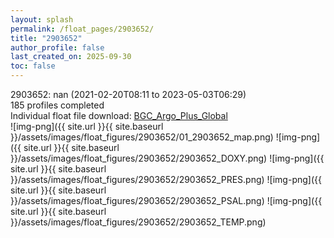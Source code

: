 ```yaml
---
layout: splash
permalink: /float_pages/2903652/
title: "2903652"
author_profile: false
last_created_on: 2025-09-30
toc: false
---
```

 
2903652: nan (2021-02-20T08:11 to 2023-05-03T06:29)\
185 profiles completed\
Individual float file download: [BGC_Argo_Plus_Global](https://ftp.soest.hawaii.edu/bgc_argo_plus/Individual_Floats/outliers_removed/2903652_Sprof_processed.nc)\
![img-png]({{ site.url }}{{ site.baseurl }}/assets/images/float_figures/2903652/01_2903652_map.png)
![img-png]({{ site.url }}{{ site.baseurl }}/assets/images/float_figures/2903652/2903652_DOXY.png)
![img-png]({{ site.url }}{{ site.baseurl }}/assets/images/float_figures/2903652/2903652_PRES.png)
![img-png]({{ site.url }}{{ site.baseurl }}/assets/images/float_figures/2903652/2903652_PSAL.png)
![img-png]({{ site.url }}{{ site.baseurl }}/assets/images/float_figures/2903652/2903652_TEMP.png)
